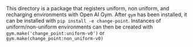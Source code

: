 This directory is a package that registers uniform, non uniform, and recharging
environments with Open AI Gym. After `gym` has been installed, it can be 
installed with `pip install -e change-point`. Instances of uniform/non-uniform 
environments can then be created with 
`gym.make('change_point:uniform-v0')` or `gym.make(change_point:non_uniform-v0)`
